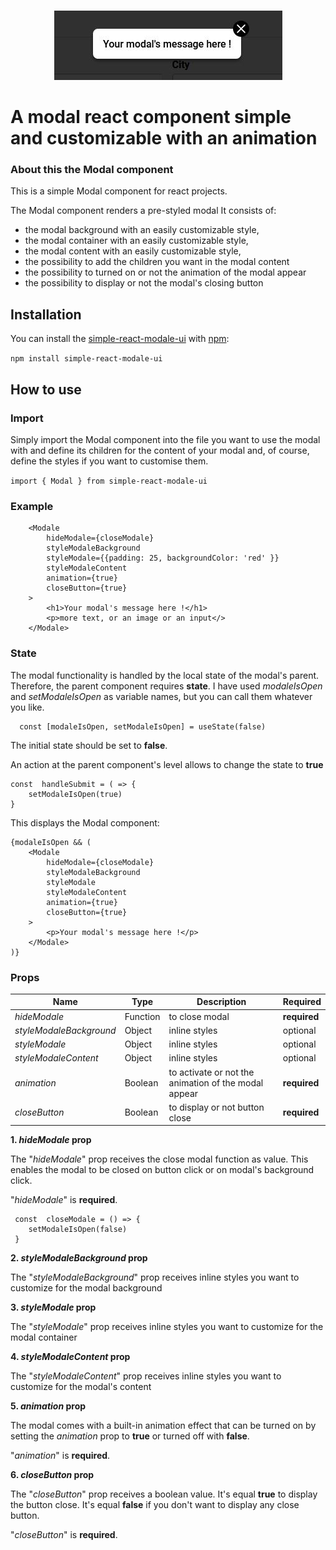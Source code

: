 <br/>
<p align="center"><img src="https://github.com/MelanieSarrouy/MelanieSarrouy_P14_npm-package_simple-customisable-modal/blob/main/src/lib/components/assets/modale.JPG?raw=true" alt="modal's preview" /></p>

# A modal react component simple and customizable with an animation

 ### About this the Modal component
  
This is a simple Modal component for react projects.

The Modal component renders a pre-styled modal
It consists of:
- the modal background with an easily customizable style,
- the modal container with an easily customizable style,
- the modal content with an easily customizable style,
- the possibility to add the children you want in the modal content
- the possibility to turned on or not the animation of the modal appear
- the possibility to display or not the modal's closing button


## Installation

You can install the [simple-react-modale-ui](https://www.npmjs.com/package/simple-react-modale-ui) with [npm](https://yarnpkg.com/):

`npm install simple-react-modale-ui`
   
## How to use

### Import
Simply import the Modal component into the file you want to use the modal with and define its children for the content of your modal and, of course, define the styles if you want to customise them.

`import { Modal } from simple-react-modale-ui`

### Example

        <Modale
	        hideModale={closeModale}
	        styleModaleBackground
	        styleModale={{padding: 25, backgroundColor: 'red' }}
	        styleModaleContent
	        animation={true}
	        closeButton={true}
        >
	        <h1>Your modal's message here !</h1>
	        <p>more text, or an image or an input</>
        </Modale>
  
### State

The modal functionality is handled by the local state of the modal's parent. Therefore, the parent component requires **state**. I have used *modaleIsOpen* and *setModaleIsOpen* as variable names, but you can call them whatever you like.

      const [modaleIsOpen, setModaleIsOpen] = useState(false)

The initial state should be set to **false**.

An action at the parent component's level allows to change the state to **true**

    const  handleSubmit = ( => {
	    setModaleIsOpen(true)
    }
This displays the Modal component:

    {modaleIsOpen && (
	    <Modale
		    hideModale={closeModale}
		    styleModaleBackground
		    styleModale
		    styleModaleContent
		    animation={true}
		    closeButton={true}
	    >
		    <p>Your modal's message here !</p>	      
	    </Modale>
    )}

### Props

Name  | Type | Description | Required
------------- | ------------- | ------------- | ------------- 
*hideModale*  | Function | to close modal | **required**
*styleModaleBackground*  | Object | inline styles | optional
*styleModale*  | Object | inline styles | optional
*styleModaleContent*  | Object | inline styles | optional
*animation*  | Boolean | to activate or not the animation of the modal appear | **required**
*closeButton*  | Boolean | to display or not button close | **required**


   **1. *hideModale* prop**

The "*hideModale*" prop receives the close modal function as value. This enables the modal to be closed on button click or on modal's background click.

"*hideModale*" is **required**.
   
     const  closeModale = () => {
        setModaleIsOpen(false)
     }

 **2. *styleModaleBackground* prop**
 
 The "*styleModaleBackground*" prop receives inline styles you want to customize for  the modal background

 **3. *styleModale* prop**

The "*styleModale*" prop receives inline styles you want to customize for  the modal container

**4. *styleModaleContent* prop**

The "*styleModaleContent*" prop receives inline styles you want to customize for  the modal's content

**5. *animation* prop**

The modal comes with a built-in animation effect that can be turned on by setting the *animation* prop to **true** or turned off with **false**.

"*animation*" is **required**.

**6. *closeButton* prop**

The "*closeButton*" prop receives a boolean value.
It's equal **true** to display the button close.
It's equal **false** if you don't want to display any close button.

"*closeButton*" is **required**.